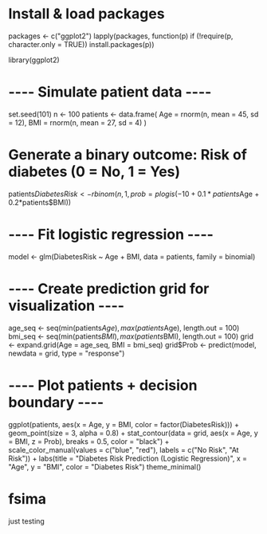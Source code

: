 # Install & load packages
packages <- c("ggplot2")
lapply(packages, function(p) if (!require(p, character.only = TRUE)) install.packages(p))

library(ggplot2)

# ---- Simulate patient data ----
set.seed(101)
n <- 100
patients <- data.frame(
  Age = rnorm(n, mean = 45, sd = 12),
  BMI = rnorm(n, mean = 27, sd = 4)
)

# Generate a binary outcome: Risk of diabetes (0 = No, 1 = Yes)
patients$DiabetesRisk <- rbinom(n, 1, prob = plogis(-10 + 0.1*patients$Age + 0.2*patients$BMI))

# ---- Fit logistic regression ----
model <- glm(DiabetesRisk ~ Age + BMI, data = patients, family = binomial)

# ---- Create prediction grid for visualization ----
age_seq <- seq(min(patients$Age), max(patients$Age), length.out = 100)
bmi_seq <- seq(min(patients$BMI), max(patients$BMI), length.out = 100)
grid <- expand.grid(Age = age_seq, BMI = bmi_seq)
grid$Prob <- predict(model, newdata = grid, type = "response")

# ---- Plot patients + decision boundary ----
ggplot(patients, aes(x = Age, y = BMI, color = factor(DiabetesRisk))) +
  geom_point(size = 3, alpha = 0.8) +
  stat_contour(data = grid, aes(x = Age, y = BMI, z = Prob),
               breaks = 0.5, color = "black") +
  scale_color_manual(values = c("blue", "red"), labels = c("No Risk", "At Risk")) +
  labs(title = "Diabetes Risk Prediction (Logistic Regression)",
       x = "Age", y = "BMI", color = "Diabetes Risk") 
  theme_minimal()
# fsima
just testing
